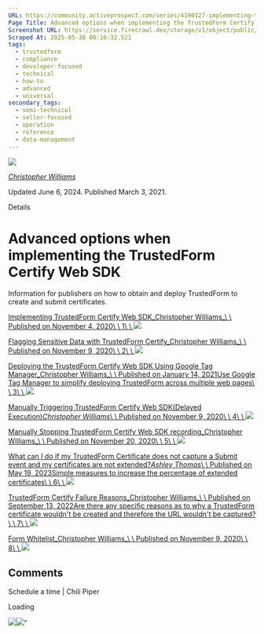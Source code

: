 ```yaml
---
URL: https://community.activeprospect.com/series/4190127-implementing-the-trustedform-script-in-a-form-page
Page Title: Advanced options when implementing the TrustedForm Certify Web SDK
Screenshot URL: https://service.firecrawl.dev/storage/v1/object/public/media/screenshot-f5596914-2022-494a-8469-5343b5771097.png
Scraped At: 2025-05-30 00:16:32.521
tags:
  - trustedform
  - compliance
  - developer-focused
  - technical
  - how-to
  - advanced
  - universal
secondary_tags:
  - semi-technical
  - seller-focused
  - operation
  - reference
  - data-management
---
```


[![](https://content2.bloomfire.com/avatars/users/1405246/thumb/thumbnail.png?f=1620827893&Expires=1748567764&Signature=k2EnCRpiTRmRjLWA5M8R7-Q~ePGyjTegalEZr1l2l~eMY7xFC2FmIo-9OVSnDVpY--Mbi82MQMtP34UG13foga8dMzBCQXPMx9xZ6rTZuOwK4GntN5kl6ltaJW5O5hfTxErw7QwuwLQQFZMhZXzzoxPST5FL4ufGvdNExAJJnrRC0j73E2QDrOgs~ZI-UT83wHw8JAC3dI4sJywxG-Sz8cB8e1bez~Lkv58sV9LFMjjG0AEtHKl9lnpZ18yXsHxZBPQHp93RW96Xf4nR3shGoGD54gzpAp0Fi~UM5eF4kPQBsi-BnI~SwbfUI1KMOXLzmlqBFq7S~atB-d8kmcDaXQ__&Key-Pair-Id=APKAIDFCFZ2UHE5LPIUA)](https://community.activeprospect.com/memberships/7846678-christopher-williams)

[_Christopher Williams_](https://community.activeprospect.com/memberships/7846678-christopher-williams)

Updated June 6, 2024. Published March 3, 2021.

Details

# Advanced options when implementing the TrustedForm Certify Web SDK

Information for publishers on how to obtain and deploy TrustedForm to create and submit certificates.

[Implementing TrustedForm Certify Web SDK_Christopher Williams_\\
\\
Published on November 4, 2020\\
\\
1\\
\\
![](https://content3.bloomfire.com/thumbnails/contributions/002/308/807/_270x180.png?f=1685501346&Expires=1748567783&Signature=Neyo2bS0KQ5VsY-DaPbNV6FRt1uiE4KkFK1SxD3YcdfWqodYFTubhauM03FXIwpcG3h9ENbgfJvQAU0~a-Jp02zcuri66cnKCgKyCeKJBmuPzOBmrRIAmDkRvztTiNGCIIrjqKNWllReEmeNs7VmxyJKnEmha2fiuMuJ2fLJxQiq5vfkM3iAMlWGO9Ktarnb1Ji5vxf-PQ6Glf~6Fy9Aag~A1fbGDLRmKhKxhbiirEp3dUitXgC8U~FgR4Zp6UkNt5NscsUQFc6a~QmdiFOhRSl9ClrRhm4keEab5gklnMRDMB12p60qKGq72gu91OndxTTOG0-VLUjcWRv-6uWoxg__&Key-Pair-Id=APKAIDFCFZ2UHE5LPIUA)](https://community.activeprospect.com/series/4190127/posts/4065187-implementing-trustedform-certify-web-sdk)

[Flagging Sensitive Data with TrustedForm Certify_Christopher Williams_\\
\\
Published on November 9, 2020\\
\\
2\\
\\
![](https://content0.bloomfire.com/thumbnails/contributions/002/330/175/_270x180.png?f=1604948779&Expires=1748567783&Signature=N9SaJRHCcG24-dG0ghHx1l6gg7cenSQSzybWKHD74LZ4gZ8SjETLwt1WxGy4PU4NYQQjxzcX1UAtIBk6jdnbTnqhD-UwYbodGia7PN2twI0~8~9qe5FN09idJ~ij--WLyZbU6YNLpA6FGRL72mKZDyBU7S2R4zYSkZCd-QSenhe6PJg2yoqDd-DL4nUwRDZ5u~u5qsnrQuJu1hxk6K5NXQ9CSusi7Q0yFHBI1tYLTGSccqFvTVP8~n9Vc9Ypw6EZ3c6sr93kzel3HrMcXfC-U0KMxr0GRDNU0fiH4o2m-dzN--Ke0bLltXBnCEHrMENGqDnLfm6S9r3Xq-7x1H9epA__&Key-Pair-Id=APKAIDFCFZ2UHE5LPIUA)](https://community.activeprospect.com/series/4190127/posts/4076729-flagging-sensitive-data-with-trustedform-certify)

[Deploying the TrustedForm Certify Web SDK Using Google Tag Manager_Christopher Williams_\\
\\
Published on January 14, 2021Use Google Tag Manager to simplify deploying TrustedForm across multiple web pages\\
\\
3\\
\\
![](https://content3.bloomfire.com/thumbnails/contributions/002/463/893/_270x180.png?f=1610653373&Expires=1748567783&Signature=HAfFZKjyg1PIHtKnAMtvNQ7ifRJ9QpHoc1mahoiAo7l3jQZoAMYkVtLQ27zo1xNkEYCMsxeHgfPeAMTloFNBMrwz0-vpr2npScfqAsPQtOLHJwggcZAOTkRC7RKpr~zhsbqdzbTENEiNsF9UNUHtj9ozR8BTdggnEGWUkWCtGc0ddXiknc7A3Y08wN0Wp80XyfLzyt0KZsZjFOBhdQDVUsbaTwnrvioRZhXYTePinDYe-whVFYMkrc5CO7-TiRBTal~knbYubWfbc5F6~f5ETHkRT2AuRvo8D~Jb1ua~h9YHKYDxGu9UYdrE3Bp3qOWmqq3PEMqmDzFzbdM0JqRg4w__&Key-Pair-Id=APKAIDFCFZ2UHE5LPIUA)](https://community.activeprospect.com/series/4190127/posts/4129671-deploying-the-trustedform-certify-web-sdk-using-google-tag-manager)

[Manually Triggering TrustedForm Certify Web SDK(Delayed Execution)_Christopher Williams_\\
\\
Published on November 9, 2020\\
\\
4\\
\\
![](https://content2.bloomfire.com/thumbnails/contributions/002/330/280/_270x180.png?f=1604950826&Expires=1748567783&Signature=SxLGEoutzaKNhRqgc28ieUzcTJxZk8qSZeZ38W3ZRCc8PGw7oS~xyNai~10NmXKALWPbKfrGq7N4xwBa7EGet5w3Rs5blfwgj5cjBYFtaQy8sHK2FqLLC-eXZMayfy9wOm1YV1fVBDH8udo73r1hJheCOZ8v0mlqv~qjXErqjiK0G27Ob2xNnIdPAm-vZ0sulqeKJOqqpij7HYvKZYyQEy2-unIDG8CWGBYEdze7RvKC5M1YHfiOPITYoa9DLcADgeEaAASbNShWmB00zHvM3aQhs468iJRJ9FG3qirkwHSwk0oMzIF9wcWJ5SFhivM4~P407isW6XL2ghAlyWcj6w__&Key-Pair-Id=APKAIDFCFZ2UHE5LPIUA)](https://community.activeprospect.com/series/4190127/posts/4076826-manually-triggering-trustedform-certify-web-sdk-delayed-execution)

[Manually Stopping TrustedForm Certify Web SDK recording_Christopher Williams_\\
\\
Published on November 20, 2020\\
\\
5\\
\\
![](https://content0.bloomfire.com/thumbnails/contributions/002/367/145/_270x180.png?f=1734989521&Expires=1748567783&Signature=WiH24ZMzROV9vhstuopLz96XA6FlLo3zERKQsWSEMh1vh8shaXkvvH7LGsWOJcn6WuZWRg-ns9iCAuqJFtvvVuljSZMYK9gUdYfcZzBptNin5kt7TBEaEEmEcqZo4ilFSzTYm61ljuqESN7roHvNzPgMTXgwbErWcqrzKM0ngsQ8C0SvSHUeVWeJuAlvRj5eJeosmVz7TbSbKYTX~ZJDWMMm~nHTl6SvOuTlHJQQ9s0-Z-QknwVyobyqwY2ZcQqtSEj7rceeOpN4lhbfmRyKQ3IlSDrHoMDVhyAVUuB~IF7MxRoOZ6U8FC0UiKZfrjikMLwi7qgveEmArsN35VKOHg__&Key-Pair-Id=APKAIDFCFZ2UHE5LPIUA)](https://community.activeprospect.com/series/4190127/posts/4090767-manually-stopping-trustedform-certify-web-sdk-recording)

[What can I do if my TrustedForm Certificate does not capture a Submit event and my certificates are not extended?_Ashley Thomas_\\
\\
Published on May 19, 2023Simple measures to increase the percentage of extended certificates\\
\\
6\\
\\
![](https://content0.bloomfire.com/thumbnails/contributions/003/723/718/_270x180.png?f=1684497922&Expires=1748567783&Signature=B-1~4EQoFxLVMZV~1~04qCYWk6z7rwyEcIDcYeJu79TOe4LmQAsWLPNCKDjYYSNNpmWo8PJZWB1EOqV-W77aqaXddch9nDzIuYzMafx~zuacxvLmWJLOAVrnVsP2dA6A50WsmgJ~2adubhuyOYFwp4CuWH~oBb3NXwTV7MogqVY5o7uavwP6pPoxuN4Xhyz5MYak8d29YbLTlFYo7h1vDJx3xuFCzX1BxJGQBioRJ-CdphtGPAml7Z~T47NRrfqQvzaORh2YC3jbMc~SVouykMWRMrH4R0iOZUqdw6PTbOs16z0mGvrLXT1Pqc9XJm6TZ5g6CkZr1TXnWRtz-4lzLw__&Key-Pair-Id=APKAIDFCFZ2UHE5LPIUA)](https://community.activeprospect.com/series/4190127/posts/5066541-what-can-i-do-if-my-trustedform-certificate-does-not-capture-a-submit-event-and)

[TrustedForm Certify Failure Reasons_Christopher Williams_\\
\\
Published on September 13, 2022Are there any specific reasons as to why a TrustedForm certificate wouldn't be created and therefore the URL wouldn't be captured?\\
\\
7\\
\\
![](https://content1.bloomfire.com/thumbnails/contributions/003/390/397/_270x180.png?f=1692292052&Expires=1748567783&Signature=fNtw6OFfPWfYSco2iDgL3fpGJ83VY6CFU8DtQoiaS89J07tZruoZBBeg5ab-EIQm3WhGQreE1dYvbiug4l2zZmQDjP5NXwXL3~an0Zs882L7aR7hIm2et8wuBIjd~~ZN4p1NH2EnD5Nm~OlIN7ajv5inTiRkmrpr813GAZ0LtaOykcYf9IAaey-GdePnGxhI0cw1UVSec0lms7u7CRsRJ28lJkWHoja-emJPwX26muhQx649jzB~3l8ISbshXgcyUWwFTpAJFmK3k2NaqgRt3yUz3YTD10NQVfKiE2XwH0CDK9pm8-nf5TIlfE7F941N4lM8vf9j-KCawJuk3ZEuBw__&Key-Pair-Id=APKAIDFCFZ2UHE5LPIUA)](https://community.activeprospect.com/series/4190127/posts/4806725-trustedform-certify-failure-reasons)

[Form Whitelist_Christopher Williams_\\
\\
Published on November 9, 2020\\
\\
8\\
\\
![](https://content1.bloomfire.com/thumbnails/contributions/002/330/256/_270x180.png?f=1604950430&Expires=1748567783&Signature=IqCgWfJcIpHY~juvAF6vxn6IePKWeH81XHY-x8wNjGzFks49DyCDNja~xdW1Oj2pEy8BHbzyo17kDgPPgdc41xhp19ooPsbi~v6JeaF2LoHkc3a43q7MIccoHwT1no2YKYcj~cBznmYpgMBugopRUjFSRdsULxC4P52hx7XWyFPNGu6pOGtjJXEW5zk84meZdOyRx-VyfG2DZnsYiwJlLHrYdkWLRZb1-ne~Wk0vJpqfm9rbEb8MrPakteo5OKSugqnj4MjhE0wjX8xrc5DHCS9uDb5RW4QROHqG4V362yxmF79~IsvMrwIn86F4Am-TC1L-MkqfJ-h66b0lA6hWMw__&Key-Pair-Id=APKAIDFCFZ2UHE5LPIUA)](https://community.activeprospect.com/series/4190127/posts/4076811-form-whitelist)

## Comments

Schedule a time \| Chili Piper

Loading

![](https://bat.bing.com/action/0?ti=4018451&Ver=2&mid=2f0c9d05-fe09-405e-9ca8-7154e75280ae&bo=1&sid=5123cf703ceb11f0b17365e136e6b8b2&vid=5127b6903ceb11f0937c0d8c76828ef4&vids=1&msclkid=N&pi=918639831&lg=en-US&sw=1280&sh=1024&sc=24&p=https%3A%2F%2Fcommunity.activeprospect.com%2Fseries%2F4190127-implementing-the-trustedform-script-in-a-form-page&r=&lt=1045&evt=pageLoad&sv=1&cdb=AQAQ&rn=884220)![](https://bat.bing.com/action/0?ti=4018451&Ver=2&mid=2f0c9d05-fe09-405e-9ca8-7154e75280ae&bo=2&sid=5123cf703ceb11f0b17365e136e6b8b2&vid=5127b6903ceb11f0937c0d8c76828ef4&vids=0&msclkid=N&gtm_tag_source=ua&ec=Client%20ID&el=%2Fseries%2F4190127-implementing-the-trustedform-script-in-a-form-page&gc=USD&tpp=1&en=Y&p=https%3A%2F%2Fcommunity.activeprospect.com%2Fseries%2F4190127-implementing-the-trustedform-script-in-a-form-page&sw=1280&sh=1024&sc=24&evt=custom&cdb=AQAQ&rn=903914)"

